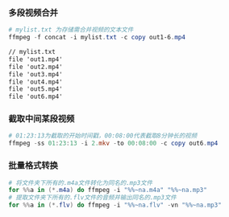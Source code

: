 ### 多段视频合并

```powershell
# mylist.txt 为存储需合并视频的文本文件
ffmpeg -f concat -i mylist.txt -c copy out1-6.mp4
```

```markdown
// mylist.txt
file 'out1.mp4'
file 'out2.mp4'
file 'out3.mp4'
file 'out4.mp4'
file 'out5.mp4'
file 'out6.mp4'
```

### 截取中间某段视频

```powershell
# 01:23:13为截取的开始时间戳，00:08:00代表截取8分钟长的视频
ffmpeg -ss 01:23:13 -i 2.mkv -to 00:08:00 -c copy out6.mp4
```

### 批量格式转换

```powershell
# 将文件夹下所有的.m4a文件转化为同名的.mp3文件
for %%a in (*.m4a) do ffmpeg -i "%%~na.m4a" "%%~na.mp3"
# 提取文件夹下所有的.flv文件的音频并输出同名的.mp3文件
for %%a in (*.flv) do ffmpeg -i "%%~na.flv" -vn "%%~na.mp3"
```